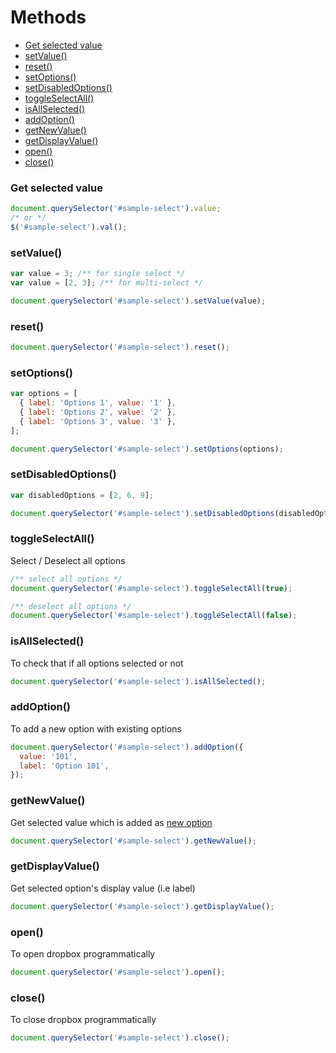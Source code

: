 # Methods

- [Get selected value](#get-selected-value)
- [setValue()](#setvalue)
- [reset()](#reset)
- [setOptions()](#setoptions)
- [setDisabledOptions()](#setdisabledoptions)
- [toggleSelectAll()](#toggleselectall)
- [isAllSelected()](#isallselected)
- [addOption()](#addoption)
- [getNewValue()](#getnewvalue)
- [getDisplayValue()](#getdisplayvalue)
- [open()](#open)
- [close()](#close)

### Get selected value

```js
document.querySelector('#sample-select').value;
/* or */
$('#sample-select').val();
```

### setValue()

```js
var value = 3; /** for single select */
var value = [2, 3]; /** for multi-select */

document.querySelector('#sample-select').setValue(value);
```

### reset()

```js
document.querySelector('#sample-select').reset();
```

### setOptions()

```js
var options = [
  { label: 'Options 1', value: '1' },
  { label: 'Options 2', value: '2' },
  { label: 'Options 3', value: '3' },
];

document.querySelector('#sample-select').setOptions(options);
```

### setDisabledOptions()

```js
var disabledOptions = [2, 6, 9];

document.querySelector('#sample-select').setDisabledOptions(disabledOptions);
```

### toggleSelectAll()

Select / Deselect all options

```js
/** select all options */
document.querySelector('#sample-select').toggleSelectAll(true);

/** deselect all options */
document.querySelector('#sample-select').toggleSelectAll(false);
```

### isAllSelected()

To check that if all options selected or not

```js
document.querySelector('#sample-select').isAllSelected();
```

### addOption()

To add a new option with existing options

```js
document.querySelector('#sample-select').addOption({
  value: '101',
  label: 'Option 101',
});
```

### getNewValue()

Get selected value which is added as [new option](https://sa-si-dev.github.io/virtual-select/#/examples?id=allow-to-add-new-option)

```js
document.querySelector('#sample-select').getNewValue();
```

### getDisplayValue()

Get selected option's display value (i.e label)

```js
document.querySelector('#sample-select').getDisplayValue();
```

### open()

To open dropbox programmatically

```js
document.querySelector('#sample-select').open();
```

### close()

To close dropbox programmatically

```js
document.querySelector('#sample-select').close();
```

